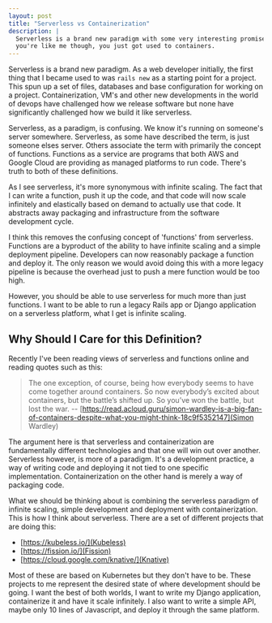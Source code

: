 ```yaml
---
layout: post
title: "Serverless vs Containerization"
description: |
  Serverless is a brand new paradigm with some very interesting promises. If
  you're like me though, you just got used to containers.
---
```


Serverless is a brand new paradigm. As a web developer initially, the first
thing that I became used to was `rails new` as a starting point for a project.
This spun up a set of files, databases and base configuration for working on a
project. Containerization, VM's and other new developments in the world of 
devops have challenged how we release software but none have significantly 
challenged how we build it like serverless.

Serverless, as a paradigm, is confusing. We know it's running on someone's
server somewhere. Serverless, as some have described the term, is just someone
elses server. Others associate the term with primarily the concept of functions.
Functions as a service are programs that both AWS and Google Cloud are providing
as managed platforms to run code. There's truth to both of these definitions.

As I see serverless, it's more synonymous with infinite scaling. The fact that I
can write a function, push it up the code, and that code will now scale
infinitely and elastically based on demand to actually use that code. It
abstracts away packaging and infrastructure from the software development cycle.

I think this removes the confusing concept of 'functions' from serverless.
Functions are a byproduct of the ability to have infinite scaling and a simple
deployment pipeline. Developers can now reasonably package a function and deploy
it. The only reason we would avoid doing this with a more legacy pipeline is
because the overhead just to push a mere function would be too high.

However, you should be able to use serverless for much more than just functions.
I want to be able to run a legacy Rails app or Django application on a
serverless platform, what I get is infinite scaling.

## Why Should I Care for this Definition?

Recently I've been reading views of serverless and functions online and reading
quotes such as this:

> The one exception, of course, being how everybody seems to have come together
> around containers. So now everybody’s excited about containers, but the
> battle’s shifted up. So you’ve won the battle, but lost the war. --
> [https://read.acloud.guru/simon-wardley-is-a-big-fan-of-containers-despite-what-you-might-think-18c9f5352147](Simon
> Wardley)

The argument here is that serverless and containerization are fundamentally
different technologies and that one will win out over another. Serverless 
however, is more of a paradigm. It's a development practice, a way of writing 
code and deploying it not tied to one specific implementation. Containerization 
on the other hand is merely a way of packaging code.

What we should be thinking about is combining the serverless paradigm of 
infinite scaling, simple development and deployment with containerization. This 
is how I think about serverless. There are a set of different projects that 
are doing this:

* [https://kubeless.io/](Kubeless)
* [https://fission.io/](Fission)
* [https://cloud.google.com/knative/](Knative)

Most of these are based on Kubernetes but they don't have to be. These projects
to me represent the desired state of where development should be going. I want
the best of both worlds, I want to write my Django application, containerize it
and have it scale infinitely. I also want to write a simple API, maybe only 10
lines of Javascript, and deploy it through the same platform.

